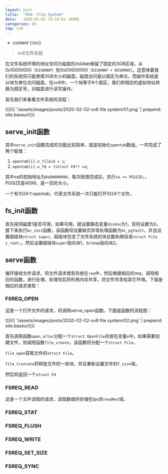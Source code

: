 ```yaml
---
layout: post
title:  "XV6: File System"
date:   2020-02-02 14:10:01 +0800
categories: OS
tag: xv6
---
```


* content
{:toc}

> xv6文件系统

在文件系统环境的地址空间为磁盘的`内存映射`保留了固定的3GB区域，从0x10000000（`DISKMAP`）到0xD0000000（`DISKMAP + DISKMAX`）。这意味着我们的系统将只能使用3GB大小的磁盘。磁盘访问是以扇区为单位，而操作系统是以块为单位访问磁盘。在xv6中，一个块等于8个扇区，我们将相应的虚拟地址转换为扇区号，对磁盘进行读写操作。

首先我们来看看文件系统的流程：

![]({{ '/assets/images/posts/2020-02-02-xv6 file system/01.png' | prepend: site.baseurl}})

## serve_init函数

其中`serve_init`函数完成的功能比较简单，就是初始化`opentab`数组。一共完成了两个赋值：

1. `opentab[i].o_fileid = i`;
2. `opentab[i].o_fd = (struct Fd*) va`;

其中va的初始地址为`0xD0000000`，每次赋值完成后，执行`va += PGSIZE;`，PGSIZE是4096，是一页的大小。

一个有1024个opentab，代表文件系统一次只能打开1024个文件。

## fs_init函数

首先探测磁盘1是否可用，如果可用，就设置静态变量`diskno`为1，否则设置为0。接下来执行`bc_init`函数，该函数将设置缺页异常处理函数为`bc_pgfault`，并且设置超级块`struct super`。超级块包含了文件系统的块总数和根目录`struct File s_root;`。然后设置超级块`super`指向块1，`bitmap`指向块2。

## serve函数

循环接收文件请求，将文件请求类型存放在`req`中，然后根据相应的req，调用相应的函数，进行处理，处理完后将利用内存共享，将文件共享给其它环境。下面是相应的请求类型：

### FSREQ_OPEN

这是一个打开文件的请求，将调用serve_open函数。下面是函数的流程图：

![]({{ '/assets/images/posts/2020-02-02-xv6 file system/02.png' | prepend: site.baseurl}})

首先调用函数`open_alloc`分配一个`struct OpenFile`存放在变量`o`中。如果需要创建文件，则调用函数`file_create`，该函数将分配一个`struct File`。

`file_open`获取文件的`struct File`。

`file_truncate`将释放文件的一些块，并且重新设置文件的`f_size`域。

然后将返回一个`struct Fd`

### FSREQ_READ

这是一个文件读取的请求，读取数据将存储在ipc的`readRet`域。

### FSREQ_STAT

### FSREQ_FLUSH

### FSREQ_WRITE

### FSREQ_SET_SIZE

### FSREQ_SYNC
